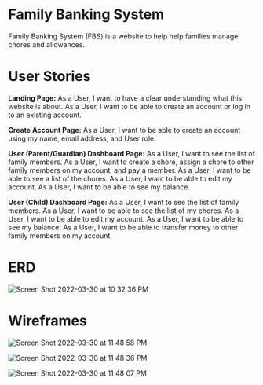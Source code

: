 # Family Banking System

Family Banking System (FBS) is a website to help help families manage chores and allowances. 


# User Stories

**Landing Page:**
As a User, I want to have a clear understanding what this website is about.
As a User, I want to be able to create an account or log in to an existing account.

**Create Account Page:**
As a User, I want to be able to create an account using my name, email address, and User role.

**User (Parent/Guardian) Dashboard Page:**
As a User, I want to see the list of family members.
As a User, I want to create a chore, assign a chore to other family members on my account, and pay a member.
As a User, I want to be able to see a list of the chores.
As a User, I want to be able to edit my account.
As a User, I want to be able to see my balance.

**User (Child) Dashboard Page:**
As a User, I want to see the list of family members.
As a User, I want to be able to see the list of my chores.
As a User, I want to be able to edit my account.
As a User, I want to be able to see my balance.
As a User, I want to be able to transfer money to other family members on my account.

# ERD

![Screen Shot 2022-03-30 at 10 32 36 PM](https://user-images.githubusercontent.com/92559697/160971348-eefeb0e9-3ce0-43b7-b289-f618b0a5e6b1.png)

# Wireframes

![Screen Shot 2022-03-30 at 11 48 58 PM](https://user-images.githubusercontent.com/92559697/160979049-665b3573-594c-414e-a2d5-204a9cda29da.png)

![Screen Shot 2022-03-30 at 11 48 36 PM](https://user-images.githubusercontent.com/92559697/160979060-759a6652-a5b8-41ac-92e5-cd8af3b245e8.png)

![Screen Shot 2022-03-30 at 11 48 07 PM](https://user-images.githubusercontent.com/92559697/160979090-ae621044-d0b6-4909-930f-eb6ba286056e.png)


